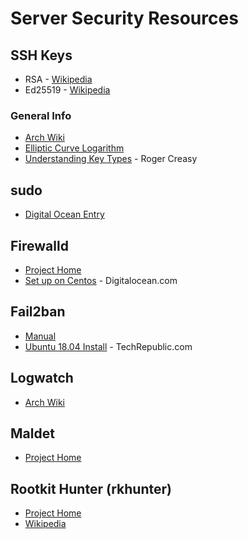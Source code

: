 # Server Security Resources

## SSH Keys

*    RSA - [Wikipedia](https://en.wikipedia.org/wiki/RSA_%28cryptosystem%29)
*    Ed25519 - [Wikipedia](https://en.wikipedia.org/wiki/Curve25519)
###  General Info
*    [Arch Wiki](https://wiki.archlinux.org/index.php/SSH_keys)
*    [Elliptic Curve Logarithm](https://www.certicom.com/content/certicom/en/52-the-elliptic-curve-discrete-logarithm-problem.html)
*    [Understanding Key Types](https://www.rogercreasy.com/posts/Linux/implementing-ed25519-ssh-keys) - Roger Creasy

## sudo

*    [Digital Ocean Entry](https://www.digitalocean.com/community/tutorials/how-to-edit-the-sudoers-file-on-ubuntu-and-centos)

## Firewalld

*   [Project Home](https://firewalld.org/)
*   [Set up on Centos](https://www.digitalocean.com/community/tutorials/how-to-set-up-a-firewall-using-firewalld-on-centos-7) - Digitalocean.com

## Fail2ban

*   [Manual](https://www.fail2ban.org/wiki/index.php/MANUAL_0_8)
*   [Ubuntu 18.04 Install](https://www.techrepublic.com/article/how-to-install-fail2ban-on-ubuntu-server-18-04/) - TechRepublic.com

## Logwatch

*   [Arch Wiki](https://wiki.archlinux.org/index.php/Logwatch)

## Maldet

*   [Project Home](https://www.rfxn.com/projects/linux-malware-detect/)

## Rootkit Hunter (rkhunter)

*   [Project Home](http://rkhunter.sourceforge.net/)
*   [Wikipedia](https://en.wikipedia.org/wiki/Rkhunter)

